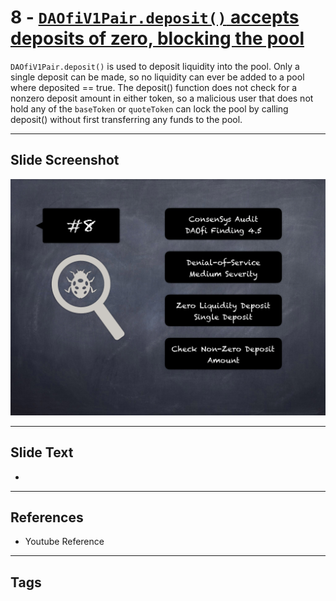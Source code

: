 
# 8 - [`DAOfiV1Pair.deposit()` accepts deposits of zero, blocking the pool](./`DAOfiV1Pair.deposit()`%20accepts%20deposits%20of%20zero,%20blocking%20the%20pool.md)

 `DAOfiV1Pair.deposit()` is used to deposit liquidity into the pool. Only a single deposit can be made, so no liquidity can ever be added to a pool where deposited == true. The deposit() function does not check for a nonzero deposit amount in either token, so a malicious user that does not hold any of the `baseToken` or `quoteToken` can lock the pool by calling deposit() without first transferring any funds to the pool.


___
## Slide Screenshot
![008.png](../../images/7.%20Audit%20Findings%20101/008.png)
___
## Slide Text
- 
___
## References
- Youtube Reference
___
## Tags
